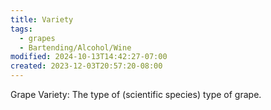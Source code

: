 ```yaml
---
title: Variety
tags:
  - grapes
  - Bartending/Alcohol/Wine
modified: 2024-10-13T14:42:27-07:00
created: 2023-12-03T20:57:20-08:00
---
```

Grape Variety: The type of (scientific species) type of grape. 

